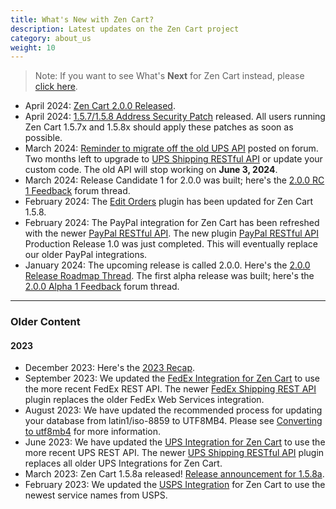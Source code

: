 ```yaml
---
title: What's New with Zen Cart?
description: Latest updates on the Zen Cart project
category: about_us
weight: 10
---
```


> Note: If you want to see What's **Next** for Zen Cart instead, please [click here](/release/work_in_progress.html).

- April 2024: [Zen Cart 2.0.0 Released](https://www.zen-cart.com/showthread.php?230040-Zen-Cart-2-0-0-Released).
- April 2024: [1.5.7/1.5.8 Address Security Patch](https://www.zen-cart.com/showthread.php?230032-Security-patch-for-Zen-Cart-v1-5-7-series-and-v1-5-8-series) released.  All users running Zen Cart 1.5.7x and 1.5.8x should apply these patches as soon as possible. 
- March 2024: [Reminder to migrate off the old UPS API](https://www.zen-cart.com/showthread.php?229812-UPS-XML-will-stop-working-June-2024-(here-s-new-OAUTH-module)&p=1399614#post1399614) posted on forum.  Two months left to upgrade to [UPS Shipping RESTful API](https://www.zen-cart.com/downloads.php?do=file&id=2374) or update your custom code.  The old API will stop working on  **June 3, 2024**.
- March 2024: Release Candidate 1 for 2.0.0 was built; here's the [2.0.0 RC 1 Feedback](https://www.zen-cart.com/showthread.php?229991-Feedback-on-2-0-0-rc1) forum thread. 
- February 2024: The [Edit Orders](https://www.zen-cart.com/downloads.php?do=file&id=1513) plugin has been updated for Zen Cart 1.5.8.
- February 2024: The PayPal integration for Zen Cart has been refreshed with the newer [PayPal RESTful API](/user/payment/paypal_restful/).  The new plugin [PayPal RESTful API](https://www.zen-cart.com/downloads.php?do=file&id=2382) Production Release 1.0 was just completed.  This will eventually replace our older PayPal integrations. 
- January 2024: The upcoming release is called 2.0.0.  Here's the [2.0.0 Release Roadmap Thread](https://www.zen-cart.com/showthread.php?229610-The-next-release-Zen-Cart-2-0-0).  The first alpha release was built; here's the [2.0.0 Alpha 1 Feedback](https://www.zen-cart.com/showthread.php?229906-Feedback-on-2-0-0-alpha1) forum thread. 

---

### Older Content

#### 2023
- December 2023: Here's the [2023 Recap](https://www.zen-cart.com/showthread.php?229885-2023-Recap).
- September 2023: We updated the [FedEx Integration for Zen Cart](/user/shipping/fedex/) to use the more recent FedEx REST API.  The newer [FedEx Shipping REST API](https://www.zen-cart.com/downloads.php?do=file&id=2375) plugin replaces the older FedEx Web Services integration. 
- August 2023: We have updated the recommended process for updating your database from latin1/iso-8859 to UTF8MB4.  Please see [Converting to utf8mb4](/user/upgrading/convert_to_utf8/) for more information.
- June 2023: We have updated the [UPS Integration for Zen Cart](/user/shipping/ups/) to use the more recent UPS REST API.  The newer [UPS Shipping RESTful API](https://www.zen-cart.com/downloads.php?do=file&id=2374) plugin replaces all older UPS Integrations for Zen Cart. 
- March 2023: Zen Cart 1.5.8a released!  [Release announcement for 1.5.8a](https://www.zen-cart.com/showthread.php?229371-Zen-Cart-1-5-8a-Released).
- February 2023: We updated the [USPS Integration](https://www.zen-cart.com/downloads.php?do=file&id=1292) for Zen Cart to use the newest service names from USPS.  
